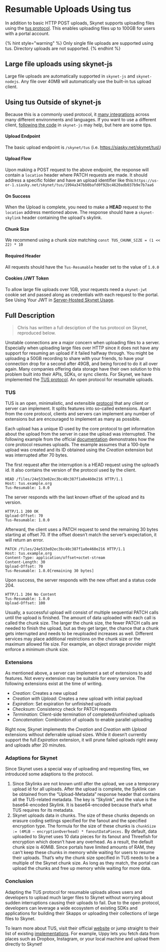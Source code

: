 # Resumable Uploads Using tus

In addition to basic HTTP POST uploads, Skynet supports uploading files using the [tus protocol](https://tus.io/). This enables uploading files up to 100GB for users with a portal account.

{% hint style="warning" %}
Only single file uploads are supported using tus. Directory uploads are not supported.
{% endhint %}

## Large file uploads using skynet-js

Large file uploads are automatically supported in `skynet-js` and `skynet-nodejs`. Any file over 40MB will automatically use the built-in tus upload client.

## Using tus Outside of skynet-js

Because this is a commonly used protocol, it [many integrations](https://tus.io/implementations.html) across many different environments and languages. If you want to use a different client, [following the code](https://github.com/SkynetLabs/skynet-js/blob/3f5ed945c2c64ab8abb7308aaea38656e0e2ede4/src/upload.ts#L199) in `skynet-js` may help, but here are some tips.

#### Upload Endpoint

The basic upload endpoint is `/skynet/tus` \(i.e. https://siasky.net/skynet/tus\)

#### Upload Flow

Upon making a POST request to the above endpoint, the response will contain a `location` header where PATCH requests are made. It should address a specific folder and have an upload identifier like this:`https://us-or-1.siasky.net/skynet/tus/1994a347bb0bafd0f92bc4620adb037b9e7b7aa6`

#### On Success

When the Upload is complete, you need to make a **HEAD** request to the `location` address mentioned above. The response should have a `skynet-skylink` header containing the upload's skylink.

#### Chunk Size

We recommend using a chunk size matching `const TUS_CHUNK_SIZE = (1 << 22) * 10`

#### Required Header

All requests should have the `Tus-Resumable` header set to the value of `1.0.0`

#### Cookies /JWT Token

To allow large file uploads over 1GB, your requests need a `skynet-jwt` cookie set and passed along as credentials with each request to the portal. See Using Your JWT in [Server-Hosted Skynet Usage](../developer-guides/server-hosted-skynet-usage.md#using-your-jwt).

## Full Description

> Chris has written a full desciption of the tus protocol on Skynet, reproduced below.

Unstable connections are a major concern when uploading files to a server. Especially when uploading large files over HTTP since it does not have any support for resuming an upload if it failed halfway through. You might be uploading a 50GB recording to share with your friends, to have your connection drop for a second after 49GB, and being forced to do it all over again. Many companies offering data storage have their own solution to this problem built into their APIs, SDKs, or sync clients. For Skynet, we have implemented the [TUS protocol](https://tus.io/). An open protocol for resumable uploads.

### TUS

TUS is an open, minimalistic, and extensible [protocol](https://tus.io/protocols/resumable-upload.html) that any client or server can implement. It splits features into so-called extensions. Apart from the core protocol, clients and servers can implement any number of extensions but are encouraged to implement as many as possible.

Each upload has a unique ID used by the core protocol to get information about the upload from the server in case the upload was interrupted. The following example from the official [documentation](https://tus.io/protocols/resumable-upload.html#core-protocol) demonstrates how the core protocol resumes uploads. The example assumes that a 100-byte upload was created and its ID obtained using the _Creation_ extension but was interrupted after 70 bytes.

The first request after the interruption is a HEAD request using the upload’s id. It also contains the version of the protocol used by the client.

```http
HEAD /files/24e533e02ec3bc40c387f1a0e460e216 HTTP/1.1
Host: tus.example.org
Tus-Resumable: 1.0.0
```

The server responds with the last known offset of the upload and its version.

```http
HTTP/1.1 200 OK
Upload-Offset: 70
Tus-Resumable: 1.0.0
```

Afterward, the client uses a PATCH request to send the remaining 30 bytes starting at offset 70. If the offset doesn’t match the server’s expectation, it will return an error.

```http
PATCH /files/24e533e02ec3bc40c387f1a0e460e216 HTTP/1.1
Host: tus.example.org
Content-Type: application/offset+octet-stream
Content-Length: 30
Upload-Offset: 70
Tus-Resumable: 1.0.0[remaining 30 bytes]
```

Upon success, the server responds with the new offset and a status code 204.

```http
HTTP/1.1 204 No Content
Tus-Resumable: 1.0.0
Upload-Offset: 100
```

Usually, a successful upload will consist of multiple sequential PATCH calls until the upload is finished. The amount of data uploaded with each call is called the chunk size. The larger the chunk size, the fewer PATCH calls are needed to finish the upload, but as they get larger, the chance that a chunk gets interrupted and needs to be reuploaded increases as well. Different services may place additional restrictions on the chunk size or the maximum allowed file size. For example, an object storage provider might enforce a minimum chunk size.

### Extensions

As mentioned above, a server can implement a set of extensions to add features. Not every extension may be suitable for every service. The following extensions exist at the time of writing.

* _Creation_: Creates a new upload
* _Creation with Upload_: Creates a new upload with initial payload
* _Expiration_: Set expiration for unfinished uploads
* _Checksum_: Consistency check for PATCH requests
* _Termination_: Client-side termination of completed/unfinished uploads
* _Concatenation_: Combination of uploads to enable parallel uploading

Right now, Skynet implements the _Creation_ and _Creation with Upload_ extensions without deferrable upload sizes. While it doesn’t currently support the full _Expiration_ extension, it will prune failed uploads right away and uploads after 20 minutes.

### Adaptions for Skynet <a id="0d61"></a>

Since Skynet uses a special way of uploading and requesting files, we introduced some adaptions to the protocol.

1. Since Skylinks are not known until after the upload, we use a temporary upload id for all uploads. After the upload is complete, the Syklink can be obtained from the “Upload-Metadata” response header that contains all the TUS-related metadata. The key is “Skylink”, and the value is the base64-encoded Skylink. It is base64-encoded because that’s what TUS requires for its metadata.
2. Skynet uploads data in chunks. The size of these chunks depends on erasure coding settings specified for the fanout and the specified encryption type. The formula for the size of these chunks is `chunkSize := (4MiB — encryptionOverhead) * fanoutDataPieces.` By default, data uploaded to Skynet uses 10 data pieces for its fanout and Threefish for encryption which doesn’t have any overhead. As a result, the default chunk size is 40MiB. Since portals have limited amounts of RAM, they can’t keep these chunks in memory while waiting for users to resume their uploads. That’s why the chunk size specified in TUS needs to be a multiple of the Skynet chunk size. As long as they match, the portal can upload the chunks and free up memory while waiting for more data.

### Conclusion

Adapting the TUS protocol for resumable uploads allows users and developers to upload much larger files to Skynet without worrying about sudden interruptions causing their uploads to fail. Due to the open protocol, developers can leverage a wide ecosystem of existing SDKs and applications for building their Skapps or uploading their collections of large files to Skynet.

To learn more about TUS, visit their official [website](https://tus.io/) or jump straight to their list of existing [implementations](https://tus.io/implementations.html). For example, Uppy lets you fetch data from places such as Dropbox, Instagram, or your local machine and upload them directly to Skynet!

